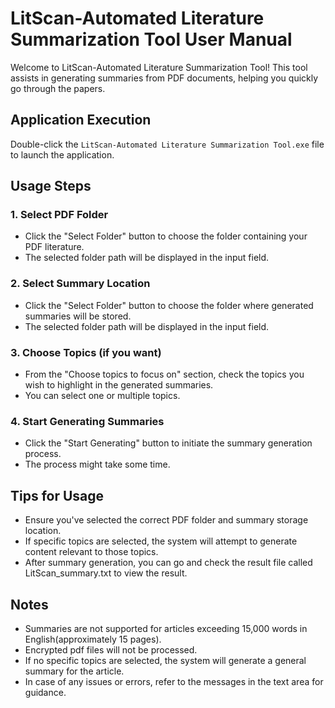 # LitScan-Automated Literature Summarization Tool User Manual

Welcome to LitScan-Automated Literature Summarization Tool! This tool assists in generating summaries from PDF documents, helping you quickly go through the papers.

## Application Execution

   Double-click the `LitScan-Automated Literature Summarization Tool.exe` file to launch the application.


## Usage Steps

### 1. Select PDF Folder

- Click the "Select Folder" button to choose the folder containing your PDF literature.
- The selected folder path will be displayed in the input field.

### 2. Select Summary Location

- Click the "Select Folder" button to choose the folder where generated summaries will be stored.
- The selected folder path will be displayed in the input field.

### 3. Choose Topics (if you want)

- From the "Choose topics to focus on" section, check the topics you wish to highlight in the generated summaries.
- You can select one or multiple topics.

### 4. Start Generating Summaries

- Click the "Start Generating" button to initiate the summary generation process.
- The process might take some time.

## Tips for Usage

- Ensure you've selected the correct PDF folder and summary storage location.
- If specific topics are selected, the system will attempt to generate content relevant to those topics.
- After summary generation, you can go and check the result file called LitScan_summary.txt to view the result.

## Notes

- Summaries are not supported for articles exceeding 15,000 words in English(approximately 15 pages).
- Encrypted pdf files will not be processed.
- If no specific topics are selected, the system will generate a general summary for the article.
- In case of any issues or errors, refer to the messages in the text area for guidance.

